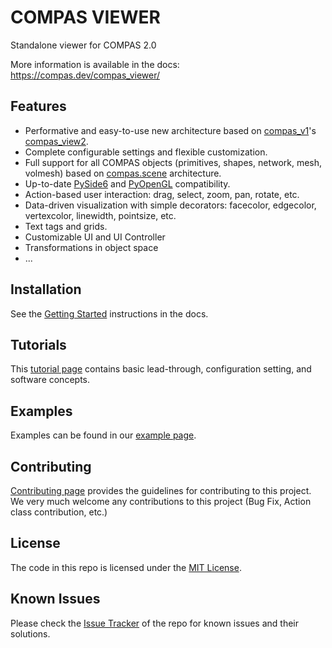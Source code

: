 # COMPAS VIEWER

Standalone viewer for COMPAS 2.0

More information is available in the docs: https://compas.dev/compas_viewer/


## Features
-   Performative and easy-to-use new architecture based on [compas_v1](https://compas.dev/compas/1.17.9/)'s [compas_view2](https://compas.dev/compas_view2/).
-   Complete configurable settings and flexible customization.
-   Full support for all COMPAS objects (primitives, shapes, network, mesh, volmesh) based on [compas.scene](https://compas.dev/compas/latest/api/generated/compas.scene.Scene.html#scene) architecture.
-   Up-to-date [PySide6](https://pypi.org/project/PySide6/) and [PyOpenGL](https://pypi.org/project/PyOpenGL/) compatibility.
-   Action-based user interaction: drag, select, zoom, pan, rotate, etc.
-   Data-driven visualization with simple decorators: facecolor, edgecolor, vertexcolor, linewidth, pointsize, etc.
-   Text tags and grids.
-   Customizable UI and UI Controller
-   Transformations in object space
-   ...

## Installation

See the [Getting Started](https://compas.dev/compas_viewer/latest/gettingstarted.html) instructions in the docs.

## Tutorials

This [tutorial page](https://compas.dev/compas_viewer/latest/tutorials.html) contains basic lead-through, configuration setting, and software concepts.

## Examples

Examples can be found in our [example page](https://compas.dev/compas_viewer/latest/examples.html).

## Contributing
[Contributing page](CONTRIBUTING.md) provides the guidelines for contributing to this project. We very much welcome any contributions to this project (Bug Fix, Action class contribution, etc.)

## License

The code in this repo is licensed under the [MIT License](LICENCSE).

## Known Issues

Please check the [Issue Tracker](https://github.com/compas-dev/compas_viewer/issues) of the repo for known issues and their solutions.

